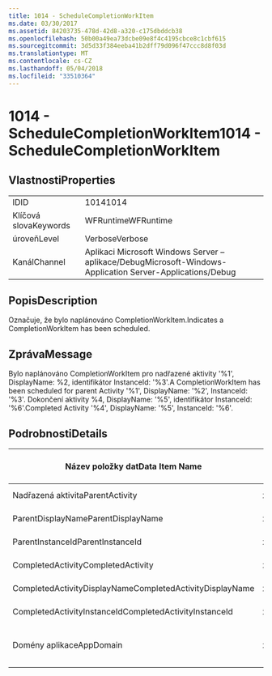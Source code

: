 ```yaml
---
title: 1014 - ScheduleCompletionWorkItem
ms.date: 03/30/2017
ms.assetid: 84203735-478d-42d8-a320-c175dbddcb38
ms.openlocfilehash: 50b00a49ea73dcbe09e8f4c4195cbce8c1cbf615
ms.sourcegitcommit: 3d5d33f384eeba41b2dff79d096f47ccc8d8f03d
ms.translationtype: MT
ms.contentlocale: cs-CZ
ms.lasthandoff: 05/04/2018
ms.locfileid: "33510364"
---
```

# <a name="1014---schedulecompletionworkitem"></a><span data-ttu-id="ec7cf-102">1014 - ScheduleCompletionWorkItem</span><span class="sxs-lookup"><span data-stu-id="ec7cf-102">1014 - ScheduleCompletionWorkItem</span></span>
## <a name="properties"></a><span data-ttu-id="ec7cf-103">Vlastnosti</span><span class="sxs-lookup"><span data-stu-id="ec7cf-103">Properties</span></span>  
  
|||  
|-|-|  
|<span data-ttu-id="ec7cf-104">ID</span><span class="sxs-lookup"><span data-stu-id="ec7cf-104">ID</span></span>|<span data-ttu-id="ec7cf-105">1014</span><span class="sxs-lookup"><span data-stu-id="ec7cf-105">1014</span></span>|  
|<span data-ttu-id="ec7cf-106">Klíčová slova</span><span class="sxs-lookup"><span data-stu-id="ec7cf-106">Keywords</span></span>|<span data-ttu-id="ec7cf-107">WFRuntime</span><span class="sxs-lookup"><span data-stu-id="ec7cf-107">WFRuntime</span></span>|  
|<span data-ttu-id="ec7cf-108">úroveň</span><span class="sxs-lookup"><span data-stu-id="ec7cf-108">Level</span></span>|<span data-ttu-id="ec7cf-109">Verbose</span><span class="sxs-lookup"><span data-stu-id="ec7cf-109">Verbose</span></span>|  
|<span data-ttu-id="ec7cf-110">Kanál</span><span class="sxs-lookup"><span data-stu-id="ec7cf-110">Channel</span></span>|<span data-ttu-id="ec7cf-111">Aplikaci Microsoft Windows Server – aplikace/Debug</span><span class="sxs-lookup"><span data-stu-id="ec7cf-111">Microsoft-Windows-Application Server-Applications/Debug</span></span>|  
  
## <a name="description"></a><span data-ttu-id="ec7cf-112">Popis</span><span class="sxs-lookup"><span data-stu-id="ec7cf-112">Description</span></span>  
 <span data-ttu-id="ec7cf-113">Označuje, že bylo naplánováno CompletionWorkItem.</span><span class="sxs-lookup"><span data-stu-id="ec7cf-113">Indicates a CompletionWorkItem has been scheduled.</span></span>  
  
## <a name="message"></a><span data-ttu-id="ec7cf-114">Zpráva</span><span class="sxs-lookup"><span data-stu-id="ec7cf-114">Message</span></span>  
 <span data-ttu-id="ec7cf-115">Bylo naplánováno CompletionWorkItem pro nadřazené aktivity '%1', DisplayName: %2, identifikátor InstanceId: '%3'.</span><span class="sxs-lookup"><span data-stu-id="ec7cf-115">A CompletionWorkItem has been scheduled for parent Activity '%1', DisplayName: '%2', InstanceId: '%3'.</span></span>  <span data-ttu-id="ec7cf-116">Dokončení aktivity %4, DisplayName: '%5', identifikátor InstanceId: '%6'.</span><span class="sxs-lookup"><span data-stu-id="ec7cf-116">Completed Activity '%4', DisplayName: '%5', InstanceId: '%6'.</span></span>  
  
## <a name="details"></a><span data-ttu-id="ec7cf-117">Podrobnosti</span><span class="sxs-lookup"><span data-stu-id="ec7cf-117">Details</span></span>  
  
|<span data-ttu-id="ec7cf-118">Název položky dat</span><span class="sxs-lookup"><span data-stu-id="ec7cf-118">Data Item Name</span></span>|<span data-ttu-id="ec7cf-119">Datová položka – Typ</span><span class="sxs-lookup"><span data-stu-id="ec7cf-119">Data Item Type</span></span>|<span data-ttu-id="ec7cf-120">Popis</span><span class="sxs-lookup"><span data-stu-id="ec7cf-120">Description</span></span>|  
|--------------------|--------------------|-----------------|  
|<span data-ttu-id="ec7cf-121">Nadřazená aktivita</span><span class="sxs-lookup"><span data-stu-id="ec7cf-121">ParentActivity</span></span>|<span data-ttu-id="ec7cf-122">xs:String</span><span class="sxs-lookup"><span data-stu-id="ec7cf-122">xs:string</span></span>|<span data-ttu-id="ec7cf-123">Název typu nadřazené aktivity.</span><span class="sxs-lookup"><span data-stu-id="ec7cf-123">The type name of the parent activity.</span></span>|  
|<span data-ttu-id="ec7cf-124">ParentDisplayName</span><span class="sxs-lookup"><span data-stu-id="ec7cf-124">ParentDisplayName</span></span>|<span data-ttu-id="ec7cf-125">xs:String</span><span class="sxs-lookup"><span data-stu-id="ec7cf-125">xs:string</span></span>|<span data-ttu-id="ec7cf-126">Zobrazovaný název nadřazené aktivity.</span><span class="sxs-lookup"><span data-stu-id="ec7cf-126">The display name of the parent activity.</span></span>|  
|<span data-ttu-id="ec7cf-127">ParentInstanceId</span><span class="sxs-lookup"><span data-stu-id="ec7cf-127">ParentInstanceId</span></span>|<span data-ttu-id="ec7cf-128">xs:String</span><span class="sxs-lookup"><span data-stu-id="ec7cf-128">xs:string</span></span>|<span data-ttu-id="ec7cf-129">Id instance nadřazené aktivity.</span><span class="sxs-lookup"><span data-stu-id="ec7cf-129">The instance id of the parent activity.</span></span>|  
|<span data-ttu-id="ec7cf-130">CompletedActivity</span><span class="sxs-lookup"><span data-stu-id="ec7cf-130">CompletedActivity</span></span>|<span data-ttu-id="ec7cf-131">xs:String</span><span class="sxs-lookup"><span data-stu-id="ec7cf-131">xs:string</span></span>|<span data-ttu-id="ec7cf-132">Název typu dokončené aktivity.</span><span class="sxs-lookup"><span data-stu-id="ec7cf-132">The type name of the completed activity.</span></span>|  
|<span data-ttu-id="ec7cf-133">CompletedActivityDisplayName</span><span class="sxs-lookup"><span data-stu-id="ec7cf-133">CompletedActivityDisplayName</span></span>|<span data-ttu-id="ec7cf-134">xs:String</span><span class="sxs-lookup"><span data-stu-id="ec7cf-134">xs:string</span></span>|<span data-ttu-id="ec7cf-135">Zobrazovaný název dokončené aktivity.</span><span class="sxs-lookup"><span data-stu-id="ec7cf-135">The display name of the completed activity.</span></span>|  
|<span data-ttu-id="ec7cf-136">CompletedActivityInstanceId</span><span class="sxs-lookup"><span data-stu-id="ec7cf-136">CompletedActivityInstanceId</span></span>|<span data-ttu-id="ec7cf-137">xs:String</span><span class="sxs-lookup"><span data-stu-id="ec7cf-137">xs:string</span></span>|<span data-ttu-id="ec7cf-138">Id instance dokončené aktivity.</span><span class="sxs-lookup"><span data-stu-id="ec7cf-138">The instance id of the completed activity.</span></span>|  
|<span data-ttu-id="ec7cf-139">Domény aplikace</span><span class="sxs-lookup"><span data-stu-id="ec7cf-139">AppDomain</span></span>|<span data-ttu-id="ec7cf-140">xs:String</span><span class="sxs-lookup"><span data-stu-id="ec7cf-140">xs:string</span></span>|<span data-ttu-id="ec7cf-141">Řetězec vrácený AppDomain.CurrentDomain.FriendlyName.</span><span class="sxs-lookup"><span data-stu-id="ec7cf-141">The string returned by AppDomain.CurrentDomain.FriendlyName.</span></span>|
